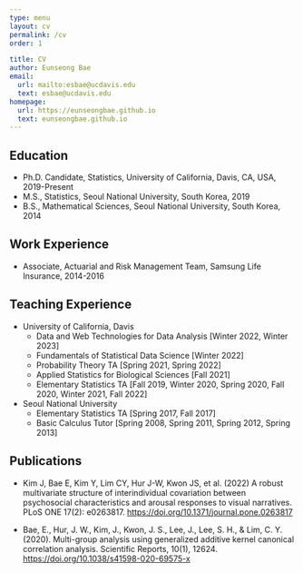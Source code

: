 ```yaml
---
type: menu
layout: cv
permalink: /cv
order: 1

title: CV
author: Eunseong Bae
email:
  url: mailto:esbae@ucdavis.edu
  text: esbae@ucdavis.edu
homepage:
  url: https://eunseongbae.github.io
  text: eunseongbae.github.io
---
```


## Education
- Ph.D. Candidate, Statistics, University of California, Davis, CA, USA, 2019-Present
- M.S., Statistics, Seoul National University, South Korea, 2019
- B.S., Mathematical Sciences, Seoul National University, South Korea, 2014

## Work Experience
- Associate, Actuarial and Risk Management Team, Samsung Life Insurance, 2014-2016

## Teaching Experience

- University of California, Davis
  - Data and Web Technologies for Data Analysis [Winter 2022, Winter 2023]
  - Fundamentals of Statistical Data Science [Winter 2022]
  - Probability Theory TA [Spring 2021, Spring 2022]
  - Applied Statistics for Biological Sciences [Fall 2021]
  - Elementary Statistics TA [Fall 2019, Winter 2020, Spring 2020, Fall 2020, Winter 2021, Fall 2022]
- Seoul National University
  - Elementary Statistics TA [Spring 2017, Fall 2017]
  - Basic Calculus Tutor [Spring 2008, Spring 2011, Spring 2012, Spring 2013]

## Publications
- Kim J, Bae E, Kim Y, Lim CY, Hur J-W, Kwon JS, et al. (2022) A robust multivariate structure of interindividual covariation between psychosocial characteristics and arousal responses to visual narratives. PLoS ONE 17(2): e0263817. <a href="https://doi.org/10.1371/journal.pone.0263817" target="_blank" rel="noopenr noreferrer">https://doi.org/10.1371/journal.pone.0263817 </a>

- Bae, E., Hur, J. W., Kim, J., Kwon, J. S., Lee, J., Lee, S. H., & Lim, C. Y. (2020). Multi-group analysis using generalized additive kernel canonical correlation analysis. Scientific Reports, 10(1), 12624. <a href="https://doi.org/10.1038/s41598-020-69575-x" target="_blank" rel="noopener noreferrer"> https://doi.org/10.1038/s41598-020-69575-x </a>